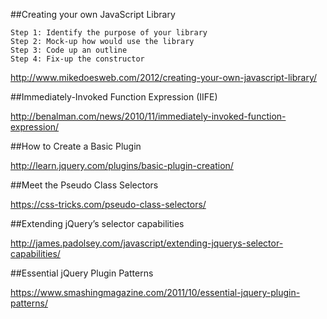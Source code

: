 ##Creating your own JavaScript Library

	Step 1: Identify the purpose of your library
	Step 2: Mock-up how would use the library
	Step 3: Code up an outline
	Step 4: Fix-up the constructor

http://www.mikedoesweb.com/2012/creating-your-own-javascript-library/

##Immediately-Invoked Function Expression (IIFE)

http://benalman.com/news/2010/11/immediately-invoked-function-expression/

##How to Create a Basic Plugin

http://learn.jquery.com/plugins/basic-plugin-creation/

##Meet the Pseudo Class Selectors

https://css-tricks.com/pseudo-class-selectors/

##Extending jQuery’s selector capabilities

http://james.padolsey.com/javascript/extending-jquerys-selector-capabilities/

##Essential jQuery Plugin Patterns

https://www.smashingmagazine.com/2011/10/essential-jquery-plugin-patterns/